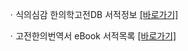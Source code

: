 ㆍ식의심감 한의학고전DB 서적정보 [[바로가기]](https://mediclassics.kr/books/119)

ㆍ고전한의번역서 eBook 서적목록 [[바로가기]](https://info.mediclassics.kr/bookshelf/list/eBook/list)
